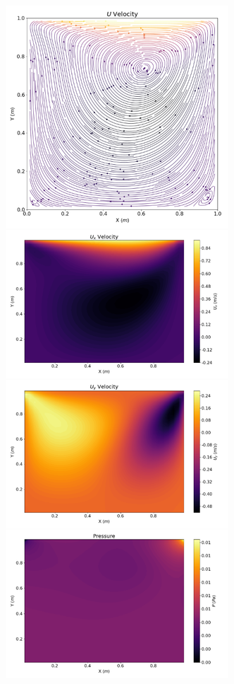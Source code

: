 ![LID Driven Cavity](postProcessing/Solution_figurestream1.png)
![LID Driven Cavity](postProcessing/Solution_figure1.png)
![LID Driven Cavity](postProcessing/Solution_figure2.png)
![LID Driven Cavity](postProcessing/Solution_figure4.png)
